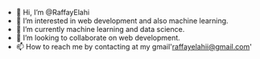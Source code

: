 - 👋 Hi, I’m @RaffayElahi
- 👀 I’m interested in web development and also machine learning.
- 🌱 I’m currently machine learning and data science.
- 💞️ I’m looking to collaborate on web development.
- 📫 How to reach me by contacting at my gmail'raffayelahii@gmail.com'

<!---
RaffayElahi/RaffayElahi is a ✨ special ✨ repository because its `README.md` (this file) appears on your GitHub profile.
You can click the Preview link to take a look at your changes.
--->
